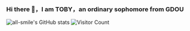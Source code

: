 ### Hi there 👋，I am TOBY，an ordinary sophomore from GDOU
![all-smile's GitHub stats](https://github-readme-stats.vercel.app/api?username=TOBYhhw&show_icons=true&theme=tokyonight)
![Visitor Count](https://profile-counter.glitch.me/TOBYhhw/count.svg)

<!--
**TOBYhhw/TOBYhhw** is a ✨ _special_ ✨ repository because its `README.md` (this file) appears on your GitHub profile.

Here are some ideas to get you started:

- 🔭 I’m currently working on ...
- 🌱 I’m currently learning ...
- 👯 I’m looking to collaborate on ...
- 🤔 I’m looking for help with ...
- 💬 Ask me about ...
- 📫 How to reach me: ...
- 😄 Pronouns: ...
- ⚡ Fun fact: ...
-->
